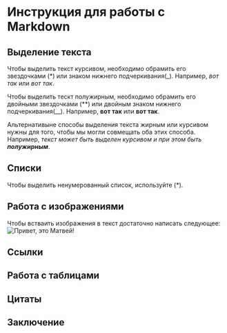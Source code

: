 # Инструкция для работы с Markdown

## Выделение текста
Чтобы выделить текст курсивом, необходимо обрамить его звездочками (*) или знаком нижнего подчеркивания(_). 
Например, *вот так* или _вот так_.

Чтобы выделить тескт полужирным, необходимо обрамить его двойными звездочками (**) или двойным знаком нижнего подчеркивания(__). 
Например, **вот так** или __вот так__. 

Альтернативыне способы выделения текста жирным или курсивом нужны для того, чтобы мы могли совмещать оба этих способа. Например, _текст может быть выделен курсивом и при этом быть **полужирным**_.
## Списки
Чтобы выделить ненумерованный список, используйте (*).

## Работа с изображениями 
Чтобы встваить изображения в текст достаточно написать следующее:
![Привет, это Матвей!](%D0%9C%D0%B0%D1%82%D0%B2%D0%B5%D0%B9.jpg)
## Ссылки

## Работа с таблицами

## Цитаты

## Заключение